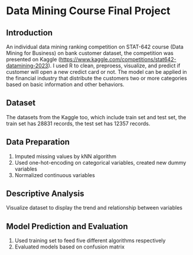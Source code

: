 # Data Mining Course Final Project #
## Introduction ##
An individual data mining ranking competition on STAT-642 course (Data Mining for Business) on bank customer dataset, the competition was presented on Kaggle (https://www.kaggle.com/competitions/stat642-datamining-2023). I used R to clean, preproess, visualize, and predict if customer will open a new credict card or not. The model can be applied in the financial industry that distribute the customers two or more categories based on basic information and other behaviors.
## Dataset ##
The datasets from the Kaggle too, which include train set and test set, the train set has 28831 records, the test set has 12357 records.
## Data Preparation ##
1. Imputed missing values by kNN algorithm
2. Used one-hot-encoding on categorical variables, created new dummy variables
3. Normalized continuous variables
## Descriptive Analysis ##
Visualize dataset to display the trend and relationship between variables
## Model Prediction and Evaluation ##
1. Used training set to feed five different algorithms respectively
2. Evaluated models based on confusion matrix
